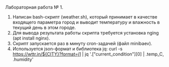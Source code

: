 Лабораторная работа № 1.

1. Написан bash-скрипт (weather.sh), который принимает в качестве входящего параметра город и выводит температуру и влажность в текущий день в этом городе.
2. Для вывода результата работы скрипта требуется установка nging (apt install nginx).
3. Скрипт запускается раз в минуту cron-задачей (файл minibaev).
4. Используется json-формат и библиотека jq:
   curl -s https://wttr.in/${CITY}?format=j1 | jq '.["current_condition"][0] | .temp_C, .humidity'
   
